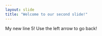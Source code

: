 ```yaml
---
layout: slide
title: "Welcome to our second slide!"
---
```

My new line 5!
Use the left arrow to go back!
